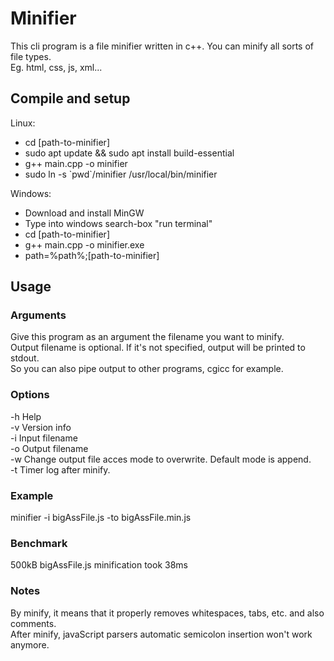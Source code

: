 # Minifier  
This cli program is a file minifier written in c++. You can minify all sorts of file types.  
Eg. html, css, js, xml...  
  
## Compile and setup 
Linux:  
* cd [path-to-minifier]
* sudo apt update && sudo apt install build-essential
* g++ main.cpp -o minifier  
* sudo ln -s \`pwd\`/minifier /usr/local/bin/minifier  
  
Windows:  
* Download and install MinGW  
* Type into windows search-box "run terminal"  
* cd [path-to-minifier]  
* g++ main.cpp -o minifier.exe
* path=%path%;[path-to-minifier]
  
## Usage  
### Arguments  
Give this program as an argument the filename you want to minify.  
Output filename is optional. If it's not specified, output will be printed to stdout.  
So you can also pipe output to other programs, cgicc for example.  
  
### Options  
-h  Help  
-v  Version info  
-i  Input filename  
-o  Output filename  
-w  Change output file acces mode to overwrite. Default mode is append.  
-t  Timer log after minify.  
  
### Example  
minifier -i bigAssFile.js -to bigAssFile.min.js  
  
### Benchmark  
500kB bigAssFile.js minification took 38ms  
  
### Notes  
By minify, it means that it properly removes whitespaces, tabs, etc. and also comments.  
After minify, javaScript parsers automatic semicolon insertion won't work anymore.  
